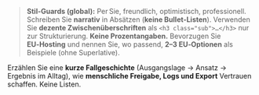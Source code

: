 > **Stil-Guards (global):** Per Sie, freundlich, optimistisch, professionell. Schreiben Sie **narrativ** in Absätzen (**keine Bullet-Listen**).
> Verwenden Sie **dezente Zwischenüberschriften** als `<h3 class="sub">…</h3>` nur zur Strukturierung. **Keine Prozentangaben.**
> Bevorzugen Sie **EU‑Hosting** und nennen Sie, wo passend, **2–3 EU‑Optionen** als Beispiele (ohne Superlative).

Erzählen Sie eine **kurze Fallgeschichte** (Ausgangslage → Ansatz → Ergebnis im Alltag),
wie **menschliche Freigabe, Logs und Export** Vertrauen schaffen. Keine Listen.
